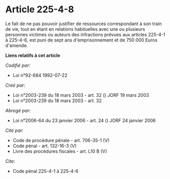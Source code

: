# Article 225-4-8

Le fait de ne pas pouvoir justifier de ressources correspondant à son train de vie, tout en étant en relations habituelles
avec une ou plusieurs personnes victimes ou auteurs des infractions prévues aux articles 225-4-1 à 225-4-6, est puni de sept
ans d'emprisonnement et de 750 000 Euros d'amende.

**Liens relatifs à cet article**

_Codifié par_:

  - Loi n°92-684 1992-07-22

_Créé par_:

  - Loi n°2003-239 du 18 mars 2003 - art. 32 () JORF 19 mars 2003
  - Loi n°2003-239 du 18 mars 2003 - art. 32

_Abrogé par_:

  - Loi n°2006-64 du 23 janvier 2006 - art. 24 () JORF 24 janvier 2006

_Cité par_:

  - Code de procédure pénale - art. 706-35-1 (V)
  - Code pénal - art. 132-16-3 (V)
  - Livre des procédures fiscales - art. L10 B (V)

_Cite_:

  - Code pénal 225-4-1 à 225-4-6
